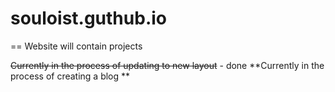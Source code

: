 # souloist.guthub.io
==
Website will contain projects

~~Currently in the process of updating to new layout~~ - done
**Currently in the process of creating a blog **

